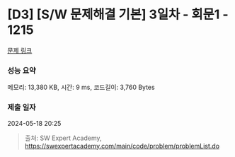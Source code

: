 # [D3] [S/W 문제해결 기본] 3일차 - 회문1 - 1215 

[문제 링크](https://swexpertacademy.com/main/code/problem/problemDetail.do?contestProbId=AV14QpAaAAwCFAYi) 

### 성능 요약

메모리: 13,380 KB, 시간: 9 ms, 코드길이: 3,760 Bytes

### 제출 일자

2024-05-18 20:25



> 출처: SW Expert Academy, https://swexpertacademy.com/main/code/problem/problemList.do